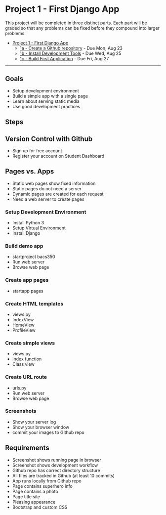 # Project 1 - First Django App

This project will be completed in three distinct parts.  Each part will be graded
so that any problems can be fixed before they compound into larger problems.

* [Project 1 - First Django App](01)
    * [1a - Create a Github repository](01a) - Due Mon, Aug 23
    * [1b - Install Development Tools](01b) - Due Wed, Aug 25
    * [1c - Build First Application](01c) - Due Fri, Aug 27

---

## Goals

* Setup development environment
* Build a simple app with a single page
* Learn about serving static media
* Use good development practices

## Steps

## Version Control with Github

* Sign up for free account
* Register your account on Student Dashboard

## Pages vs. Apps

* Static web pages show fixed information
* Static pages do not need a server
* Dynamic pages are created for each request
* Need a web server to create pages

### Setup Development Environment
* Install Python 3
* Setup Virtual Environment
* Install Django

### Build demo app
* startproject bacs350
* Run web server
* Browse web page

### Create app pages
* startapp pages

### Create HTML templates
* views.py
* IndexView
* HomeView
* ProfileView

### Create simple views
* views.py
* index function
* Class view

### Create URL route
* urls.py
* Run web server
* Browse web page

### Screenshots
* Show your server log
* Show your browser window
* commit your images to Github repo


## Requirements

* Screenshot shows running page in browser
* Screenshot shows development workflow
* Github repo has correct directory structure
* All files are tracked in Github (at least 10 commits)
* App runs locally from Github repo
* Page contains superhero info
* Page contains a photo
* Page title site
* Pleasing appearance
* Bootstrap and custom CSS

